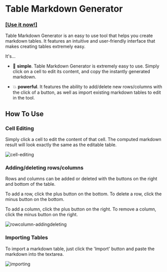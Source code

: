 # Table Markdown Generator

### [[Use it now!]](https://grantstudios.github.io/TableMarkdownGenerator/)

Table Markdown Generator is an easy to use tool that helps you create markdown tables. It features an intuitive and user-friendly interface that makes creating tables extremely easy.

It's...
- 💨 **simple**. Table Markdown Generator is extremely easy to use. Simply click on a cell to edit its content, and copy the instantly generated markdown.

- 💥 **powerful**. It features the ability to add/delete new rows/columns with the click of a button, as well as import existing markdown tables to edit in the tool.

## How To Use

### Cell Editing

Simply click a cell to edit the content of that cell. The computed markdown result will look exactly the same as the editable table.

![cell-editing](https://user-images.githubusercontent.com/87148422/147179617-f6e44f54-3e4a-44db-abc8-0a9b3cb2f39b.gif)

### Adding/deleting rows/columns

Rows and columns can be added or deleted with the buttons on the right and bottom of the table.

To add a row, click the plus button on the bottom. To delete a row, click the minus button on the bottom.

To add a column, click the plus button on the right. To remove a column, click the minus button on the right.

![rowcolumn-addingdeleting](https://user-images.githubusercontent.com/87148422/147180004-2fe9ea2c-0007-415f-9c74-6adacfdfc7b6.gif)

### Importing Tables

To import a markdown table, just click the 'Import' button and paste the markdown into the textarea.

![importing](https://user-images.githubusercontent.com/87148422/147180388-de534d42-885c-467b-9ee5-981a01c32681.gif)
